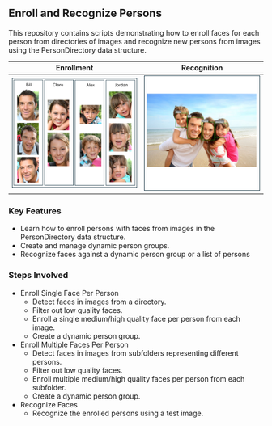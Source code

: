 
## Enroll and Recognize Persons

This repository contains scripts demonstrating how to enroll faces for each person from directories of images and recognize new persons from images using the PersonDirectory data structure.

| Enrollment | Recognition |
| :-: | :-: |
| ![PD_enrollment.png](PD_enrollment.png) | ![PD_recognition.png](PD_recognition.png) |


### Key Features

* Learn how to enroll persons with faces from images in the PersonDirectory data structure.
* Create and manage dynamic person groups.
* Recognize faces against a dynamic person group or a list of persons

### Steps Involved

* Enroll Single Face Per Person
    * Detect faces in images from a directory.
    * Filter out low quality faces.
    * Enroll a single medium/high quality face per person from each image.
    * Create a dynamic person group.
* Enroll Multiple Faces Per Person
    * Detect faces in images from subfolders representing different persons.
    * Filter out low quality faces.
    * Enroll multiple medium/high quality faces per person from each subfolder.
    * Create a dynamic person group.
* Recognize Faces
    * Recognize the enrolled persons using a test image.